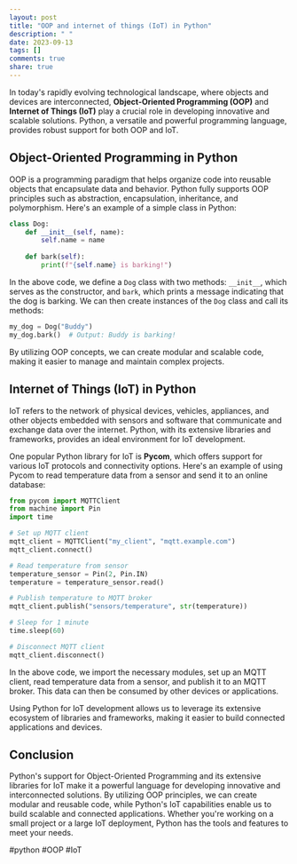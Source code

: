 ```yaml
---
layout: post
title: "OOP and internet of things (IoT) in Python"
description: " "
date: 2023-09-13
tags: []
comments: true
share: true
---
```


In today's rapidly evolving technological landscape, where objects and devices are interconnected, **Object-Oriented Programming (OOP)** and **Internet of Things (IoT)** play a crucial role in developing innovative and scalable solutions. Python, a versatile and powerful programming language, provides robust support for both OOP and IoT.

## Object-Oriented Programming in Python

OOP is a programming paradigm that helps organize code into reusable objects that encapsulate data and behavior. Python fully supports OOP principles such as abstraction, encapsulation, inheritance, and polymorphism. Here's an example of a simple class in Python:

```python
class Dog:
    def __init__(self, name):
        self.name = name
    
    def bark(self):
        print(f"{self.name} is barking!")
```

In the above code, we define a `Dog` class with two methods: `__init__`, which serves as the constructor, and `bark`, which prints a message indicating that the dog is barking. We can then create instances of the `Dog` class and call its methods:

```python
my_dog = Dog("Buddy")
my_dog.bark()  # Output: Buddy is barking!
```

By utilizing OOP concepts, we can create modular and scalable code, making it easier to manage and maintain complex projects.

## Internet of Things (IoT) in Python

IoT refers to the network of physical devices, vehicles, appliances, and other objects embedded with sensors and software that communicate and exchange data over the internet. Python, with its extensive libraries and frameworks, provides an ideal environment for IoT development.

One popular Python library for IoT is **Pycom**, which offers support for various IoT protocols and connectivity options. Here's an example of using Pycom to read temperature data from a sensor and send it to an online database:

```python
from pycom import MQTTClient
from machine import Pin
import time

# Set up MQTT client
mqtt_client = MQTTClient("my_client", "mqtt.example.com")
mqtt_client.connect()

# Read temperature from sensor
temperature_sensor = Pin(2, Pin.IN)
temperature = temperature_sensor.read()

# Publish temperature to MQTT broker
mqtt_client.publish("sensors/temperature", str(temperature))

# Sleep for 1 minute
time.sleep(60)

# Disconnect MQTT client
mqtt_client.disconnect()
```

In the above code, we import the necessary modules, set up an MQTT client, read temperature data from a sensor, and publish it to an MQTT broker. This data can then be consumed by other devices or applications.

Using Python for IoT development allows us to leverage its extensive ecosystem of libraries and frameworks, making it easier to build connected applications and devices.

## Conclusion

Python's support for Object-Oriented Programming and its extensive libraries for IoT make it a powerful language for developing innovative and interconnected solutions. By utilizing OOP principles, we can create modular and reusable code, while Python's IoT capabilities enable us to build scalable and connected applications. Whether you're working on a small project or a large IoT deployment, Python has the tools and features to meet your needs.

#python #OOP #IoT